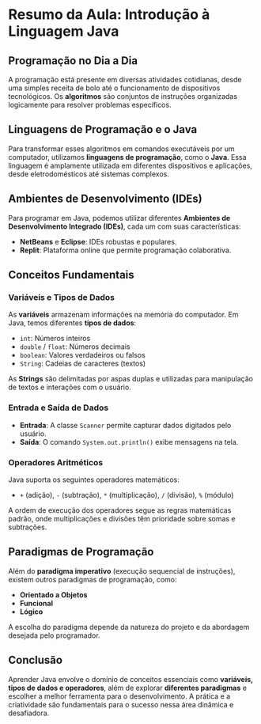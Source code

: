 # Resumo da Aula: Introdução à Linguagem Java

## Programação no Dia a Dia
A programação está presente em diversas atividades cotidianas, desde uma simples receita de bolo até o funcionamento de dispositivos tecnológicos. Os **algoritmos** são conjuntos de instruções organizadas logicamente para resolver problemas específicos.

## Linguagens de Programação e o Java
Para transformar esses algoritmos em comandos executáveis por um computador, utilizamos **linguagens de programação**, como o **Java**. Essa linguagem é amplamente utilizada em diferentes dispositivos e aplicações, desde eletrodomésticos até sistemas complexos.

## Ambientes de Desenvolvimento (IDEs)
Para programar em Java, podemos utilizar diferentes **Ambientes de Desenvolvimento Integrado (IDEs)**, cada um com suas características:
- **NetBeans** e **Eclipse**: IDEs robustas e populares.
- **Replit**: Plataforma online que permite programação colaborativa.

## Conceitos Fundamentais
### Variáveis e Tipos de Dados
As **variáveis** armazenam informações na memória do computador. Em Java, temos diferentes **tipos de dados**:
- `int`: Números inteiros
- `double` / `float`: Números decimais
- `boolean`: Valores verdadeiros ou falsos
- `String`: Cadeias de caracteres (textos)

As **Strings** são delimitadas por aspas duplas e utilizadas para manipulação de textos e interações com o usuário.

### Entrada e Saída de Dados
- **Entrada**: A classe `Scanner` permite capturar dados digitados pelo usuário.
- **Saída**: O comando `System.out.println()` exibe mensagens na tela.

### Operadores Aritméticos
Java suporta os seguintes operadores matemáticos:
- `+` (adição), `-` (subtração), `*` (multiplicação), `/` (divisão), `%` (módulo)

A ordem de execução dos operadores segue as regras matemáticas padrão, onde multiplicações e divisões têm prioridade sobre somas e subtrações.

## Paradigmas de Programação
Além do **paradigma imperativo** (execução sequencial de instruções), existem outros paradigmas de programação, como:
- **Orientado a Objetos**
- **Funcional**
- **Lógico**

A escolha do paradigma depende da natureza do projeto e da abordagem desejada pelo programador.

## Conclusão
Aprender Java envolve o domínio de conceitos essenciais como **variáveis, tipos de dados e operadores**, além de explorar **diferentes paradigmas** e escolher a melhor ferramenta para o desenvolvimento. A prática e a criatividade são fundamentais para o sucesso nessa área dinâmica e desafiadora.

